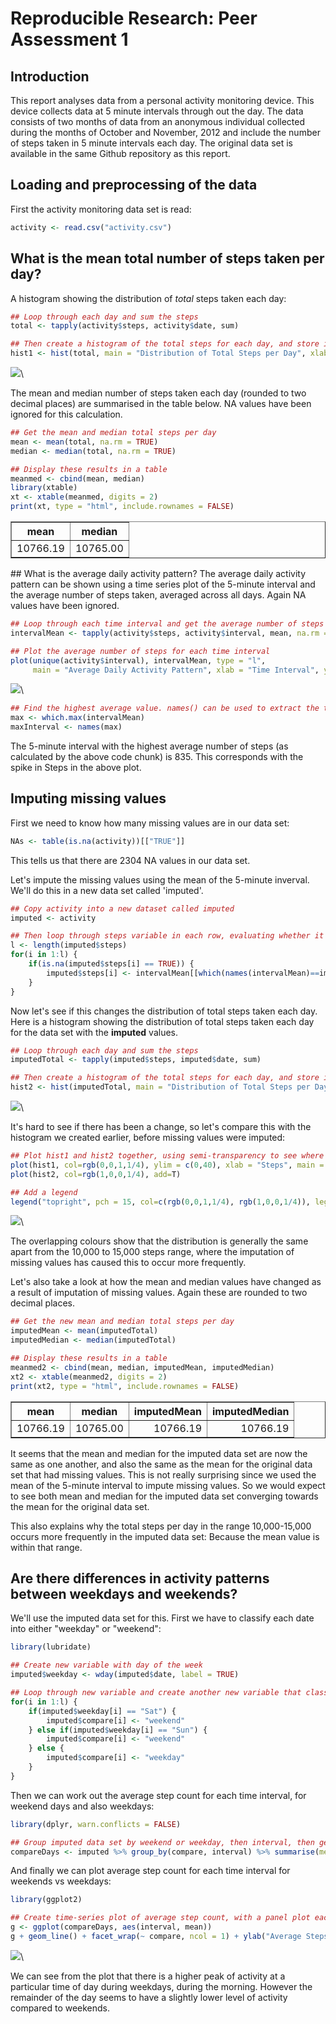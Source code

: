 # Reproducible Research: Peer Assessment 1
## Introduction
This report analyses data from a personal activity monitoring device. This device collects data at 5 minute intervals through out the day. The data consists of two months of data from an anonymous individual collected during the months of October and November, 2012 and include the number of steps taken in 5 minute intervals each day. The original data set is available in the same Github repository as this report.

## Loading and preprocessing of the data
First the activity monitoring data set is read:

```r
activity <- read.csv("activity.csv")
```
## What is the mean total number of steps taken per day?
A histogram showing the distribution of *total* steps taken each day:

```r
## Loop through each day and sum the steps
total <- tapply(activity$steps, activity$date, sum)

## Then create a histogram of the total steps for each day, and store it in hist1
hist1 <- hist(total, main = "Distribution of Total Steps per Day", xlab = "Steps")
```

![](PA1_submission_files/figure-html/histogram1-1.png)\

The mean and median number of steps taken each day (rounded to two decimal places) are summarised in the table below. NA values have been ignored for this calculation.

```r
## Get the mean and median total steps per day
mean <- mean(total, na.rm = TRUE)
median <- median(total, na.rm = TRUE)

## Display these results in a table
meanmed <- cbind(mean, median)
library(xtable)
xt <- xtable(meanmed, digits = 2)
print(xt, type = "html", include.rownames = FALSE)
```

<!-- html table generated in R 3.2.1 by xtable 1.8-0 package -->
<!-- Mon Jan 11 20:02:10 2016 -->
<table border=1>
<tr> <th> mean </th> <th> median </th>  </tr>
  <tr> <td align="right"> 10766.19 </td> <td align="right"> 10765.00 </td> </tr>
   </table>
## What is the average daily activity pattern?
The average daily activity pattern can be shown using a time series plot of the 5-minute interval and the average number of steps taken, averaged across all days. Again NA values have been ignored.

```r
## Loop through each time interval and get the average number of steps
intervalMean <- tapply(activity$steps, activity$interval, mean, na.rm = TRUE)

## Plot the average number of steps for each time interval
plot(unique(activity$interval), intervalMean, type = "l",
     main = "Average Daily Activity Pattern", xlab = "Time Interval", ylab = "Steps")
```

![](PA1_submission_files/figure-html/intervalMean-1.png)\


```r
## Find the highest average value. names() can be used to extract the time interval to which it relates
max <- which.max(intervalMean)
maxInterval <- names(max)
```
The 5-minute interval with the highest average number of steps (as calculated by the above code chunk) is 835. This corresponds with the spike in Steps in the above plot.

## Imputing missing values
First we need to know how many missing values are in our data set:

```r
NAs <- table(is.na(activity))[["TRUE"]]
```
This tells us that there are 2304 NA values in our data set.

Let's impute the missing values using the mean of the 5-minute inverval. We'll do this in a new data set called 'imputed'.

```r
## Copy activity into a new dataset called imputed
imputed <- activity

## Then loop through steps variable in each row, evaluating whether it is NA. If so, impute the mean stepcount corresponding to that row's 5-minute interval.
l <- length(imputed$steps)
for(i in 1:l) {
    if(is.na(imputed$steps[i] == TRUE)) {
        imputed$steps[i] <- intervalMean[[which(names(intervalMean)==imputed$interval[i])]]
    }
}
```
Now let's see if this changes the distribution of total steps taken each day. Here is a histogram showing the distribution of total steps taken each day for the data set with the **imputed** values.

```r
## Loop through each day and sum the steps
imputedTotal <- tapply(imputed$steps, imputed$date, sum)

## Then create a histogram of the total steps for each day, and store it in hist2
hist2 <- hist(imputedTotal, main = "Distribution of Total Steps per Day for Imputed Data Set", xlab = "Steps")
```

![](PA1_submission_files/figure-html/histogram2-1.png)\

It's hard to see if there has been a change, so let's compare this with the histogram we created earlier, before missing values were imputed:

```r
## Plot hist1 and hist2 together, using semi-transparency to see where they overlap
plot(hist1, col=rgb(0,0,1,1/4), ylim = c(0,40), xlab = "Steps", main = "Comparison of Distribution of Total Steps")
plot(hist2, col=rgb(1,0,0,1/4), add=T)

## Add a legend
legend("topright", pch = 15, col=c(rgb(0,0,1,1/4), rgb(1,0,0,1/4)), legend = c("Before Imputation", "After Imputation"), bty = "n")
```

![](PA1_submission_files/figure-html/comparehist-1.png)\

The overlapping colours show that the distribution is generally the same apart from the 10,000 to 15,000 steps range, where the imputation of missing values has caused this to occur more frequently.

Let's also take a look at how the mean and median values have changed as a result of imputation of missing values. Again these are rounded to two decimal places.

```r
## Get the new mean and median total steps per day
imputedMean <- mean(imputedTotal)
imputedMedian <- median(imputedTotal)

## Display these results in a table
meanmed2 <- cbind(mean, median, imputedMean, imputedMedian)
xt2 <- xtable(meanmed2, digits = 2)
print(xt2, type = "html", include.rownames = FALSE)
```

<!-- html table generated in R 3.2.1 by xtable 1.8-0 package -->
<!-- Mon Jan 11 20:02:14 2016 -->
<table border=1>
<tr> <th> mean </th> <th> median </th> <th> imputedMean </th> <th> imputedMedian </th>  </tr>
  <tr> <td align="right"> 10766.19 </td> <td align="right"> 10765.00 </td> <td align="right"> 10766.19 </td> <td align="right"> 10766.19 </td> </tr>
   </table>

It seems that the mean and median for the imputed data set are now the same as one another, and also the same as the mean for the original data set that had missing values. This is not really surprising since we used the mean of the 5-minute interval to impute missing values. So we would expect to see both mean and median for the imputed data set converging towards the mean for the original data set.

This also explains why the total steps per day in the range 10,000-15,000 occurs more frequently in the imputed data set: Because the mean value is within that range.

## Are there differences in activity patterns between weekdays and weekends?
We'll use the imputed data set for this. First we have to classify each date into either "weekday" or "weekend":

```r
library(lubridate)

## Create new variable with day of the week
imputed$weekday <- wday(imputed$date, label = TRUE)

## Loop through new variable and create another new variable that classifies it as either 'weekday' or 'weekend'.
for(i in 1:l) {
    if(imputed$weekday[i] == "Sat") {
        imputed$compare[i] <- "weekend"
    } else if(imputed$weekday[i] == "Sun") {
        imputed$compare[i] <- "weekend"
    } else {
        imputed$compare[i] <- "weekday"
    }
}
```
Then we can work out the average step count for each time interval, for weekend days and also weekdays:

```r
library(dplyr, warn.conflicts = FALSE)

## Group imputed data set by weekend or weekday, then interval, then get the average steps
compareDays <- imputed %>% group_by(compare, interval) %>% summarise(mean = mean(steps))
```

And finally we can plot average step count for each time interval for weekends vs weekdays:

```r
library(ggplot2)

## Create time-series plot of average step count, with a panel plot each for weekends and weekdays
g <- ggplot(compareDays, aes(interval, mean))
g + geom_line() + facet_wrap(~ compare, ncol = 1) + ylab("Average Steps") + xlab("Time Interval") + ggtitle("Comparison of Activity Patterns: Weekdays vs Weekends")
```

![](PA1_submission_files/figure-html/plotCompareDays-1.png)\

We can see from the plot that there is a higher peak of activity at a particular time of day during weekdays, during the morning. However the remainder of the day seems to have a slightly lower level of activity compared to weekends.
